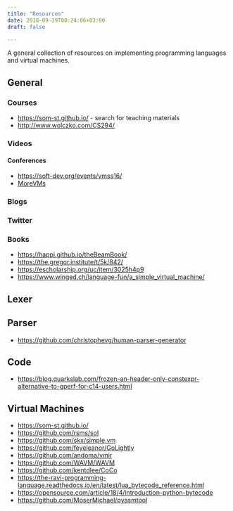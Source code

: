 ```yaml
---
title: "Resources"
date: 2018-09-29T00:24:06+03:00
draft: false

---
```


A general collection of resources on implementing programming languages and
virtual machines.

<!--more-->


## General

### Courses

- https://som-st.github.io/ - search for teaching materials
- http://www.wolczko.com/CS294/

### Videos

#### Conferences

- https://soft-dev.org/events/vmss16/
- [MoreVMs](https://www.youtube.com/c/programmingconf/playlists)

### Blogs

### Twitter

### Books

- https://happi.github.io/theBeamBook/
- https://the.gregor.institute/t/5k/842/
- https://escholarship.org/uc/item/3025h4p9
- https://www.winged.ch/language-fun/a_simple_virtual_machine/

## Lexer

## Parser

- https://github.com/christophevg/human-parser-generator


## Code

- https://blog.quarkslab.com/frozen-an-header-only-constexpr-alternative-to-gperf-for-c14-users.html

## Virtual Machines

- https://som-st.github.io/
- https://github.com/rsms/sol
- https://github.com/skx/simple.vm
- https://github.com/feyeleanor/GoLightly
- https://github.com/andoma/vmir
- https://github.com/WAVM/WAVM
- https://github.com/kentdlee/CoCo
- https://the-ravi-programming-language.readthedocs.io/en/latest/lua_bytecode_reference.html
- https://opensource.com/article/18/4/introduction-python-bytecode
- https://github.com/MoserMichael/pyasmtool
